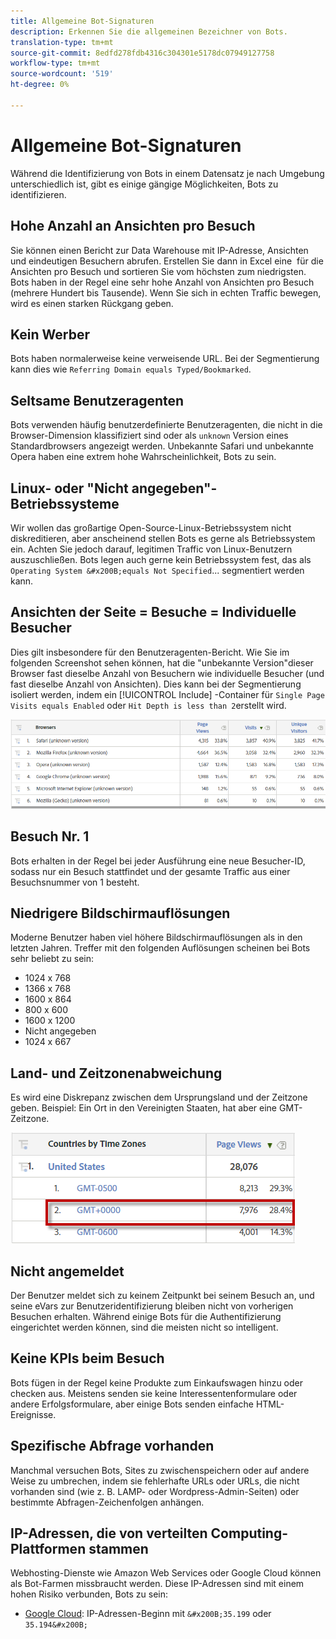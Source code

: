 ```yaml
---
title: Allgemeine Bot-Signaturen
description: Erkennen Sie die allgemeinen Bezeichner von Bots.
translation-type: tm+mt
source-git-commit: 8edfd278fdb4316c304301e5178dc07949127758
workflow-type: tm+mt
source-wordcount: '519'
ht-degree: 0%

---
```



# Allgemeine Bot-Signaturen

Während die Identifizierung von Bots in einem Datensatz je nach Umgebung unterschiedlich ist, gibt es einige gängige Möglichkeiten, Bots zu identifizieren.

## Hohe Anzahl an Ansichten pro Besuch

Sie können einen Bericht zur Data Warehouse mit IP-Adresse, Ansichten und eindeutigen Besuchern abrufen. Erstellen Sie dann in Excel eine &#x200B; &#x200B; für die Ansichten pro Besuch und sortieren Sie vom höchsten zum niedrigsten. Bots haben in der Regel eine sehr hohe Anzahl von Ansichten pro Besuch (mehrere Hundert bis Tausende). Wenn Sie sich in echten Traffic bewegen, wird es einen starken Rückgang geben.

## Kein Werber

Bots haben normalerweise keine verweisende URL. Bei der Segmentierung kann dies wie `Referring Domain equals Typed/Bookmarked`.

## Seltsame Benutzeragenten

Bots verwenden häufig benutzerdefinierte Benutzeragenten, die nicht in die Browser-Dimension klassifiziert sind oder als `unknown` Version eines Standardbrowsers angezeigt werden. Unbekannte Safari und unbekannte Opera haben eine extrem hohe Wahrscheinlichkeit, Bots zu sein.

## Linux- oder &quot;Nicht angegeben&quot;-Betriebssysteme

Wir wollen das großartige Open-Source-Linux-Betriebssystem nicht diskreditieren, aber anscheinend stellen Bots es gerne als Betriebssystem ein. Achten Sie jedoch darauf, legitimen Traffic von Linux-Benutzern auszuschließen. Bots legen auch gerne kein Betriebssystem fest, das als `Operating System &#x200B;equals Not Specified`... segmentiert werden kann.

## Ansichten der Seite = Besuche = Individuelle Besucher

Dies gilt insbesondere für den Benutzeragenten-Bericht. Wie Sie im folgenden Screenshot sehen können, hat die &quot;unbekannte Version&quot;dieser Browser fast dieselbe Anzahl von Besuchern wie individuelle Besucher (und fast dieselbe Anzahl von Ansichten). Dies kann bei der Segmentierung isoliert werden, indem ein [!UICONTROL Include] -Container für `Single Page Visits equals Enabled` oder `Hit Depth is less than 2`erstellt wird.

![](assets/bots-browsers-unknown.png)

## Besuch Nr. 1

Bots erhalten in der Regel bei jeder Ausführung eine neue Besucher-ID, sodass nur ein Besuch stattfindet und der gesamte Traffic aus einer Besuchsnummer von 1 besteht.

## Niedrigere Bildschirmauflösungen

Moderne Benutzer haben viel höhere Bildschirmauflösungen als in den letzten Jahren. Treffer mit den folgenden Auflösungen scheinen bei Bots sehr beliebt zu sein:

* 1024 x 768&#x200B;&#x200B;
* 1366 x 768
* 1600 x 864
* 800 x 600
* 1600 x 1200
* Nicht angegeben
* 1024 x 667

## Land- und Zeitzonenabweichung

Es wird eine Diskrepanz zwischen dem Ursprungsland und der Zeitzone geben. Beispiel: Ein Ort in den Vereinigten Staaten, hat aber eine GMT-Zeitzone.

![](assets/bots-country-time-zone.png)

## Nicht angemeldet

Der Benutzer meldet sich zu keinem Zeitpunkt bei seinem Besuch an, und seine eVars zur Benutzeridentifizierung bleiben nicht von vorherigen Besuchen erhalten. Während einige Bots für die Authentifizierung eingerichtet werden können, sind die meisten nicht so intelligent.

## Keine KPIs beim Besuch

Bots fügen in der Regel keine Produkte zum Einkaufswagen hinzu oder checken aus. Meistens senden sie keine Interessentenformulare oder andere Erfolgsformulare, aber einige Bots senden einfache HTML-Ereignisse. &#x200B;

## Spezifische Abfrage vorhanden

Manchmal versuchen Bots, Sites zu zwischenspeichern oder auf andere Weise zu umbrechen, indem sie fehlerhafte URLs oder URLs, die nicht vorhanden sind (wie z. B. LAMP- oder Wordpress-Admin-Seiten) oder bestimmte Abfragen-Zeichenfolgen anhängen.

## IP-Adressen, die von verteilten Computing-Plattformen stammen

Webhosting-Dienste wie Amazon Web Services oder Google Cloud können als Bot-Farmen missbraucht werden. Diese IP-Adressen sind mit einem hohen Risiko verbunden, Bots zu sein:
&#x200B;
* [Google Cloud](https://cloud.google.com/compute/): IP-Adressen-Beginn mit `&#x200B;35.199` oder `35.194&#x200B;`
